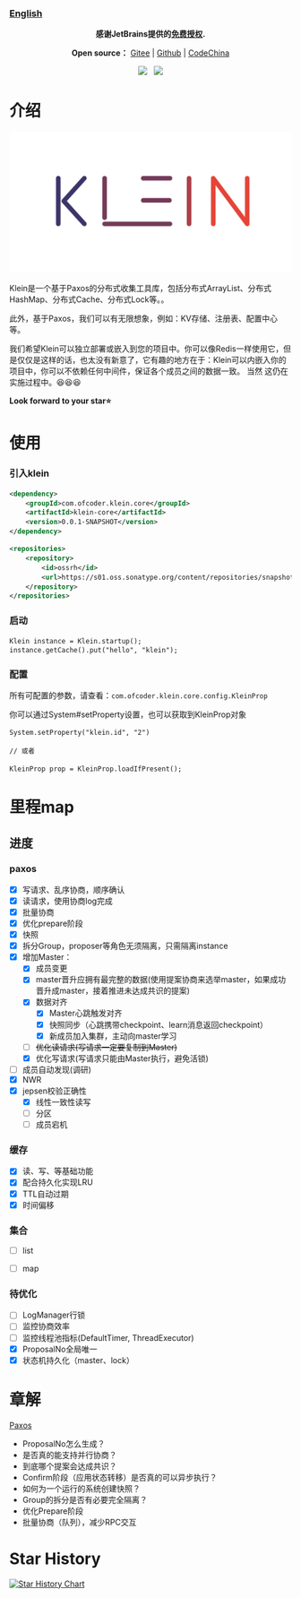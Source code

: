 
### [English](readme.md)
<p align="center">
    <strong>感谢JetBrains提供的<a target="_blank" href="https://www.jetbrains.com/community/opensource">免费授权</a>.</strong>
</p>
<p align="center">
    <strong>Open source：</strong> <a target="_blank" href='https://gitee.com/bleemliu/klein'>Gitee</a> | <a target="_blank" href='https://github.com/shihuili1218/klein'>Github</a> | <a target="_blank" href='https://gitcode.net/gege87417376/klein'>CodeChina</a>
</p>
<p align="center">
    <a href="https://gitter.im/klein-gitter/community?utm_source=badge&utm_medium=badge&utm_campaign=pr-badge&utm_content=badge"><img src="https://badges.gitter.im/klein-gitter/community.svg"></img></a>
    &nbsp;
    <a href="https://www.codacy.com/gh/shihuili1218/klein/dashboard?utm_source=github.com&amp;utm_medium=referral&amp;utm_content=shihuili1218/klein&amp;utm_campaign=Badge_Grade"><img src="https://app.codacy.com/project/badge/Grade/764fda630fd845949ae492a1f6469173"></img></a>
</p>

# 介绍
![](logo.svg)

Klein是一个基于Paxos的分布式收集工具库，包括分布式ArrayList、分布式HashMap、分布式Cache、分布式Lock等。。

此外，基于Paxos，我们可以有无限想象，例如：KV存储、注册表、配置中心等。

我们希望Klein可以独立部署或嵌入到您的项目中。你可以像Redis一样使用它，但是仅仅是这样的话，也太没有新意了，它有趣的地方在于：Klein可以内嵌入你的项目中，你可以不依赖任何中间件，保证各个成员之间的数据一致。
当然 这仍在实施过程中。😆😆😆

**Look forward to your star⭐**

# 使用
### 引入klein
```xml
<dependency>
    <groupId>com.ofcoder.klein.core</groupId>
    <artifactId>klein-core</artifactId>
    <version>0.0.1-SNAPSHOT</version>
</dependency>
```
```xml
<repositories>
    <repository>
        <id>ossrh</id>
        <url>https://s01.oss.sonatype.org/content/repositories/snapshots</url>
    </repository>
</repositories>
```
### 启动
```
Klein instance = Klein.startup();
instance.getCache().put("hello", "klein");
```
### 配置
所有可配置的参数，请查看：`com.ofcoder.klein.core.config.KleinProp`

你可以通过System#setProperty设置，也可以获取到KleinProp对象
```
System.setProperty("klein.id", "2")

// 或者 

KleinProp prop = KleinProp.loadIfPresent();
```

# 里程map

## 进度
### paxos
- [x] 写请求、乱序协商，顺序确认
- [x] 读请求，使用协商log完成
- [x] 批量协商
- [x] 优化prepare阶段
- [x] 快照
- [x] 拆分Group，proposer等角色无须隔离，只需隔离instance
- [x] 增加Master：
  - [x] 成员变更
  - [x] master晋升应拥有最完整的数据(使用提案协商来选举master，如果成功晋升成master，接着推进未达成共识的提案)
  - [x] 数据对齐
    - [x] Master心跳触发对齐
    - [x] 快照同步（心跳携带checkpoint、learn消息返回checkpoint）
    - [x] 新成员加入集群，主动向master学习
  - [ ] ~~优化读请求(写请求一定要复制到Master)~~
  - [x] 优化写请求(写请求只能由Master执行，避免活锁)
- [ ] 成员自动发现(调研)
- [x] NWR
- [x] jepsen校验正确性
  - [x] 线性一致性读写
  - [ ] 分区
  - [ ] 成员宕机

### 缓存
- [x] 读、写、等基础功能
- [x] 配合持久化实现LRU
- [x] TTL自动过期
- [x] 时间偏移

### 集合
- [ ] list
- [ ] map


### 待优化
- [ ] LogManager行锁
- [ ] 监控协商效率
- [ ] 监控线程池指标(DefaultTimer, ThreadExecutor)
- [x] ProposalNo全局唯一
- [x] 状态机持久化（master、lock）

# 章解
[Paxos](klein-consensus/klein-consensus-paxos/readme.md)
- ProposalNo怎么生成？
- 是否真的能支持并行协商？
- 到底哪个提案会达成共识？
- Confirm阶段（应用状态转移）是否真的可以异步执行？
- 如何为一个运行的系统创建快照？
- Group的拆分是否有必要完全隔离？
- 优化Prepare阶段
- 批量协商（队列），减少RPC交互

# Star History

[![Star History Chart](https://api.star-history.com/svg?repos=shihuili1218/klein&type=Date)](https://star-history.com/#shihuili1218/klein&Date)
